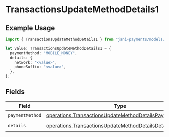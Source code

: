 # TransactionsUpdateMethodDetails1

## Example Usage

```typescript
import { TransactionsUpdateMethodDetails1 } from "jani-payments/models/operations";

let value: TransactionsUpdateMethodDetails1 = {
  paymentMethod: "MOBILE_MONEY",
  details: {
    network: "<value>",
    phoneSuffix: "<value>",
  },
};
```

## Fields

| Field                                                                                                                              | Type                                                                                                                               | Required                                                                                                                           | Description                                                                                                                        |
| ---------------------------------------------------------------------------------------------------------------------------------- | ---------------------------------------------------------------------------------------------------------------------------------- | ---------------------------------------------------------------------------------------------------------------------------------- | ---------------------------------------------------------------------------------------------------------------------------------- |
| `paymentMethod`                                                                                                                    | [operations.TransactionsUpdateMethodDetailsPaymentMethod](../../models/operations/transactionsupdatemethoddetailspaymentmethod.md) | :heavy_check_mark:                                                                                                                 | N/A                                                                                                                                |
| `details`                                                                                                                          | [operations.TransactionsUpdateMethodDetailsDetails](../../models/operations/transactionsupdatemethoddetailsdetails.md)             | :heavy_check_mark:                                                                                                                 | N/A                                                                                                                                |